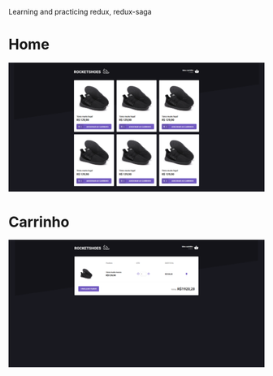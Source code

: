 Learning and practicing redux, redux-saga

<h1>Home</h1>
<img src="./src/assets/home.png" alt="" />

<h1>Carrinho</h1>
<img src="./src/assets/carrinho.png" alt="" />
